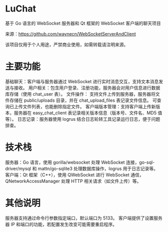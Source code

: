 # LuChat
基于 Go 语言的 WebSocket 服务器和 Qt 框架的 WebSocket 客户端的聊天项目 

来源：https://github.com/waynecn/WebSocketServerAndClient

该项目仅用于个人用途，严禁商业使用，如需转载请注明来源。


# 主要功能
基础聊天：客户端与服务器通过 WebSocket 进行实时消息交互，支持文本消息发送与接收。
用户相关：包含用户登录、注册功能，服务器会对用户信息进行数据库存储（使用 chat_user 表）。
文件操作：
支持文件上传到服务器，服务器将文件存储在 public/uploads 目录，并在 chat_upload_files 表记录文件信息。
可查询已上传文件列表，也能删除指定文件。
客户端版本管理：支持客户端上传新版本，服务器在 easy_chat_client 表记录相关版本信息（版本号、文件名、MD5 值等）。
日志记录：服务器使用 logrus 结合日志轮转工具记录运行日志，便于问题排查。

# 技术栈
服务器：Go 语言，使用 gorilla/websocket 处理 WebSocket 连接，go-sql-driver/mysql 和 mattn/go-sqlite3 处理数据库操作，logrus 用于日志记录等。
客户端：Qt 框架（C++），使用 QWebSocket 进行 WebSocket 通信，QNetworkAccessManager 处理 HTTP 相关请求（如文件上传）等。

# 其他说明

服务器支持通过命令行参数指定端口，默认端口为 5133。
客户端提供了设置服务器 IP 和端口的功能，若配置发生改变可能需要重启程序。